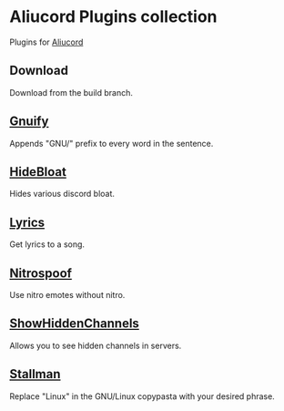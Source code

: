# Aliucord Plugins collection
Plugins for [Aliucord](https://github.com/Aliucord)

## Download
Download from the build branch.

## [Gnuify](/Gnuify)
Appends "GNU/" prefix to every word in the sentence.

## [HideBloat](/HideBloat)
Hides various discord bloat.

## [Lyrics](/Lyrics)
Get lyrics to a song.

## [Nitrospoof](/NitroSpoof)
Use nitro emotes without nitro.

## [ShowHiddenChannels](/ShowHiddenChannels)
Allows you to see hidden channels in servers.

## [Stallman](/Stallman)
Replace "Linux" in the GNU/Linux copypasta with your desired phrase.